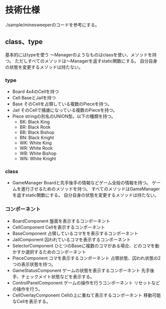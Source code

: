 # 技術仕様

./sample/minesweeperのコードを参考にする。

## class、type

基本的にはtypeを使う
〜Managerのようなものはclassを使い、メソッドを持つ。
ただしすべてのメソッドは〜Managerを返すstatic関数にする。
自分自身の状態を変更するメソッドは持たない。

### type
* Board
4x4のCellを持つ
* Cell
BaseとJailを持つ
* Base
そのCellを占領している複数のPieceを持つ。
* Jail
そのCellで捕虜になっている複数のPieceを持つ。
* Piece
stringの別名のUNION型。以下の種類を持つ。
    - BK: Black King
    - BR: Black Rook
    - BB: Black Bishop
    - BN: Black Knight
    - WK: White King
    - WR: White Rook
    - WB: White Bishop
    - WN: White Knight

### class
* GameManager
Boardと先手後手の情報などゲーム全般の情報を持つ。
ゲームを進行させるためのメソッドを持つ。
すべてのメソッドはGameManagerを返すstatic関数にする。
自分自身の状態を変更するメソッドは持たない。

### コンポーネント

* BoardComponent
盤面を表示するコンポーネント
* CellComponent
Cellを表示するコンポーネント
* BaseComponent
占領しているコマをを表示するコンポーネント
* JailComponent
囚われているコマを表示するコンポーネント
* SelectorComponent
ひとつのBaseに複数のコマがある場合、どのコマを動かすか選択するためのコンポーネント
* PieceComponent
コマを表示するコンポーネント
占領状態、囚われ状態の2つの表示状態を持つ。
* GameStatusComponent
ゲームの状態を表示するコンポーネント
先手後手、チェックメイト状態などを表示する。
* ControlPanelComponent
ゲームの操作を行うコンポーネント
リセットなどの操作を行う。
* CellOverlayComponent
Cellの上に重ねて表示するコンポーネント
移動可能なCellを表示する。



